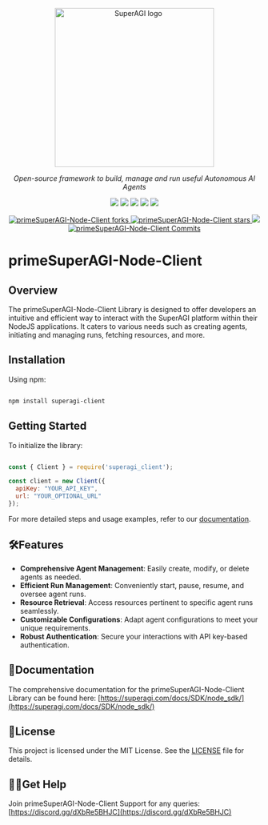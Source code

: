
<p align="center">
  <a href="https://superagi.com//#gh-light-mode-only">
    <img src="https://superagi.com/wp-content/uploads/2023/05/Logo-dark.svg" width="318px" alt="SuperAGI logo" />
  </a>
</p>

<p align="center"><i>Open-source framework to build, manage and run useful Autonomous AI Agents</i></p>


<p align="center">
<a href="https://superagi.com"> <img src="https://superagi.com/wp-content/uploads/2023/08/Website.svg"></a>
<a href="https://app.superagi.com"> <img src="https://superagi.com/wp-content/uploads/2023/07/Cloud.svg"></a>
<a href="https://marketplace.superagi.com/"> <img src="https://superagi.com/wp-content/uploads/2023/08/Marketplace.svg"></a>
<a href="https://superagi.com/docs/"> <img src="https://superagi.com/wp-content/uploads/2023/08/Docs.svg"></a>
<a href="https://documenter.getpostman.com/view/28438662/2s9Xy6rqP5"> <img src="https://superagi.com/wp-content/uploads/2023/08/APIs.svg"></a>
</p>

<p align="center">
<a href="https://github.com/a35z/primeSuperAGI-Node-Client/fork" target="blank">
<img src="https://img.shields.io/github/forks/a35z/primeSuperAGI-Node-Client?style=for-the-badge" alt="primeSuperAGI-Node-Client forks"/>
</a>

<a href="https://github.com/a35z/primeSuperAGI-Node-Client/stargazers" target="blank">
<img src="https://img.shields.io/github/stars/a35z/primeSuperAGI-Node-Client?style=for-the-badge" alt="primeSuperAGI-Node-Client stars"/>
</a>
<a href='https://github.com/a35z/primeSuperAGI-Node-Client/releases'>
<img src='https://img.shields.io/github/release/a35z/primeSuperAGI-Node-Client?&label=Latest&style=for-the-badge'>
</a>

<a href="https://github.com/a35z/primeSuperAGI-Node-Client/commits" target="blank">
<img src="https://img.shields.io/github/commits-since/a35z/primeSuperAGI-Node-Client/v0.0.12.svg?style=for-the-badge" alt="primeSuperAGI-Node-Client Commits"/>
</a>
</p>

# primeSuperAGI-Node-Client

## Overview

The primeSuperAGI-Node-Client Library is designed to offer developers an intuitive and efficient way to interact with the SuperAGI platform within their NodeJS applications. It caters to various needs such as creating agents, initiating and managing runs, fetching resources, and more.

## Installation

Using npm:

```bash

npm install superagi-client

```

## Getting Started

To initialize the library:

```jsx

const { Client } = require('superagi_client');

const client = new Client({
  apiKey: "YOUR_API_KEY",
  url: "YOUR_OPTIONAL_URL"
});

```

For more detailed steps and usage examples, refer to our [documentation](https://superagi.com/docs/SDK/node_sdk/).

## 🛠️Features

- **Comprehensive Agent Management**: Easily create, modify, or delete agents as needed.
- **Efficient Run Management**: Conveniently start, pause, resume, and oversee agent runs.
- **Resource Retrieval**: Access resources pertinent to specific agent runs seamlessly.
- **Customizable Configurations**: Adapt agent configurations to meet your unique requirements.
- **Robust Authentication**: Secure your interactions with API key-based authentication.

## 📃Documentation

The comprehensive documentation for the primeSuperAGI-Node-Client Library can be found here: [https://superagi.com/docs/SDK/node_sdk/](https://superagi.com/docs/SDK/node_sdk/)

## 🪪License

This project is licensed under the MIT License. See the [LICENSE](https://github.com/a35z/primeSuperAGI-Node-Client/blob/main/LICENSE) file for details.

## 💁‍♀️Get Help

Join primeSuperAGI-Node-Client Support for any queries: [https://discord.gg/dXbRe5BHJC](https://discord.gg/dXbRe5BHJC)
